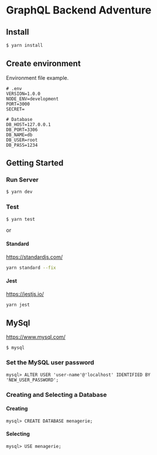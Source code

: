 # GraphQL Backend Adventure

## Install
```bash
$ yarn install
```

## Create environment
Environment file example.
```
# .env
VERSION=1.0.0
NODE_ENV=development
PORT=3000
SECRET=

# Database
DB_HOST=127.0.0.1
DB_PORT=3306
DB_NAME=db
DB_USER=root
DB_PASS=1234

```
## Getting Started
### Run Server
```bash
$ yarn dev
```

### Test

```bash
$ yarn test
```
or
#### Standard
https://standardjs.com/
```bash
yarn standard --fix
```

#### Jest
https://jestjs.io/
```bash
yarn jest
```

## MySql
https://www.mysql.com/
```
$ mysql
```

### Set the MySQL user password 
```
mysql> ALTER USER 'user-name'@'localhost' IDENTIFIED BY 'NEW_USER_PASSWORD';
```

### Creating and Selecting a Database

#### Creating
```
mysql> CREATE DATABASE menagerie;
```

#### Selecting
```
mysql> USE menagerie;
```